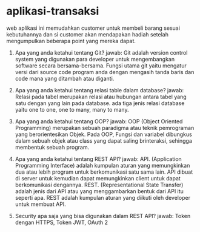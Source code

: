 # aplikasi-transaksi
web aplikasi ini memudahkan customer untuk membeli barang sesuai kebutuhannya dan si customer akan mendapakan hadiah setelah mengumpulkan beberapa point yang mereka dapat.
1. Apa yang anda ketahui tentang Git?
   jawab: Git adalah version control system yang digunakan para developer untuk mengembangkan software secara bersama-bersama. 
          Fungsi utama git yaitu mengatur versi dari source code program anda dengan mengasih tanda baris dan code mana yang ditambah atau diganti.
          
2. Apa yang anda ketahui tentang relasi table dalam database?
   jawab: Relasi pada tabel merupakan relasi atau hubungan antara tabel yang satu dengan yang lain pada database.
          ada tiga jenis relasi database yaitu one to one, one to many, many to many.
          
3. Apa yang anda ketahui tentang OOP?
   jawab: OOP (Object Oriented Programming) merupakan sebuah paradigma atau teknik pemrograman yang berorientesikan Objek.
          Pada OOP, Fungsi dan variabel dibungkus dalam sebuah objek atau class yang dapat saling brinteraksi, sehingga membentuk sebuah program.
          
4. Apa yang anda ketahui tentang REST API?
   jawab: API. (Application Programming Interface) adalah kumpulan aturan yang memungkinkan dua atau lebih program untuk berkomunikasi satu sama lain. API dibuat di server untuk kemudian dapat memungkinkan client untuk dapat berkomunikasi dengannya.
          REST. (Representational State Transfer) adalah jenis dari API atau yang menggambarkan bentuk dari API itu seperti apa. REST adalah kumpulan aturan yang diikuti oleh developer untuk membuat API. 
          
5. Security apa saja yang bisa digunakan dalam REST API?
   jawab: Token dengan HTTPS, Token JWT, OAuth 2
